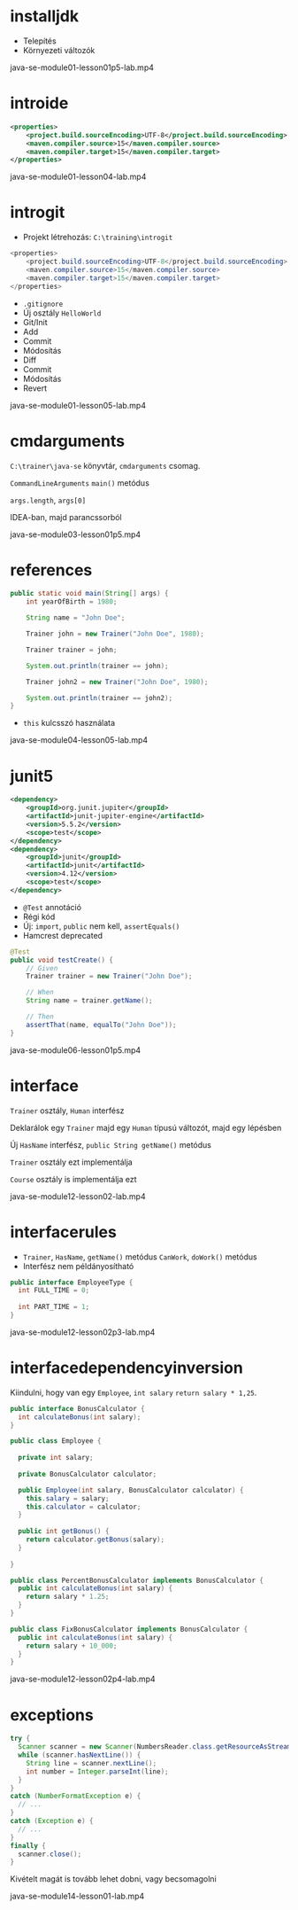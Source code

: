 # installjdk

* Telepítés
* Környezeti változók

java-se-module01-lesson01p5-lab.mp4

# introide

```xml
<properties>
    <project.build.sourceEncoding>UTF-8</project.build.sourceEncoding>
    <maven.compiler.source>15</maven.compiler.source>
    <maven.compiler.target>15</maven.compiler.target>
</properties>
```

java-se-module01-lesson04-lab.mp4

# introgit

* Projekt létrehozás: `C:\training\introgit`

```java
<properties>
    <project.build.sourceEncoding>UTF-8</project.build.sourceEncoding>
    <maven.compiler.source>15</maven.compiler.source>
    <maven.compiler.target>15</maven.compiler.target>
</properties>
```
* `.gitignore`
* Új osztály `HelloWorld`
* Git/Init
* Add
* Commit
* Módosítás
* Diff
* Commit
* Módosítás
* Revert

java-se-module01-lesson05-lab.mp4

# cmdarguments

`C:\trainer\java-se` könyvtár, `cmdarguments` csomag.

`CommandLineArguments` `main()` metódus

`args.length`, `args[0]`

IDEA-ban, majd parancssorból

java-se-module03-lesson01p5.mp4

# references

```java
public static void main(String[] args) {
    int yearOfBirth = 1980;

    String name = "John Doe";

    Trainer john = new Trainer("John Doe", 1980);

    Trainer trainer = john;

    System.out.println(trainer == john);

    Trainer john2 = new Trainer("John Doe", 1980);

    System.out.println(trainer == john2);
}
```

* `this` kulcsszó használata

java-se-module04-lesson05-lab.mp4

# junit5

```xml
<dependency>
    <groupId>org.junit.jupiter</groupId>
    <artifactId>junit-jupiter-engine</artifactId>
    <version>5.5.2</version>
    <scope>test</scope>
</dependency>
<dependency>
    <groupId>junit</groupId>
    <artifactId>junit</artifactId>
    <version>4.12</version>
    <scope>test</scope>
</dependency>
```

* `@Test` annotáció
* Régi kód
* Új: `import`, `public` nem kell, `assertEquals()`
* Hamcrest deprecated

```java
@Test
public void testCreate() {
    // Given
    Trainer trainer = new Trainer("John Doe");

    // When
    String name = trainer.getName();

    // Then
    assertThat(name, equalTo("John Doe"));
}
```

java-se-module06-lesson01p5.mp4

# interface

`Trainer` osztály, `Human` interfész

Deklarálok egy `Trainer` majd egy `Human` típusú változót, majd egy lépésben

Új `HasName` interfész, `public String getName()` metódus

`Trainer` osztály ezt implementálja

`Course` osztály is implementálja ezt

java-se-module12-lesson02-lab.mp4

# interfacerules

* `Trainer`, `HasName`, `getName()` metódus `CanWork`, `doWork()` metódus
* Interfész nem példányosítható

```java
public interface EmployeeType {
  int FULL_TIME = 0;
  
  int PART_TIME = 1;
}
```

java-se-module12-lesson02p3-lab.mp4

# interfacedependencyinversion

Kiindulni, hogy van egy `Employee`, `int salary` `return salary * 1,25`.

```java
public interface BonusCalculator {
  int calculateBonus(int salary);
}
```

```java
public class Employee {
  
  private int salary;
  
  private BonusCalculator calculator;

  public Employee(int salary, BonusCalculator calculator) {
    this.salary = salary;
    this.calculator = calculator;
  }
  
  public int getBonus() {
    return calculator.getBonus(salary);
  }    
  
}
```

```java
public class PercentBonusCalculator implements BonusCalculator {
  public int calculateBonus(int salary) {
    return salary * 1.25;
  }
}
```

```java
public class FixBonusCalculator implements BonusCalculator {
  public int calculateBonus(int salary) {
    return salary + 10_000;
  }
}
```

java-se-module12-lesson02p4-lab.mp4

# exceptions

```java
try {
  Scanner scanner = new Scanner(NumbersReader.class.getResourceAsStream("numbers.csv"));
  while (scanner.hasNextLine()) {
    String line = scanner.nextLine();
    int number = Integer.parseInt(line);
  }
}
catch (NumberFormatException e) {
  // ...
}
catch (Exception e) {
  // ...
}
finally {
  scanner.close();
}
```

Kivételt magát is tovább lehet dobni, vagy becsomagolni

java-se-module14-lesson01-lab.mp4
